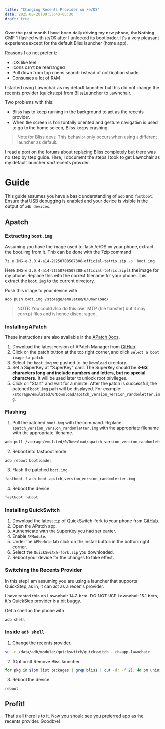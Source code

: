 ```yaml
---
title: "Changing Recents Provider on /e/OS"
date: 2025-08-20T09:55:43+05:30
draft: true
---
```


Over the past month I have been daily driving my new phone, the Nothing CMF 1 flashed with /e/OS after I unlocked its bootloader. It's a very pleasant experience except for the default Bliss launcher (home app).

Reasons I do not prefer it:

- iOS like feel
- Icons can't be rearranged
- Pull down from top opens search instead of notification shade
- Consumes a lot of RAM

I started using Lawnchair as my default launcher but this did not change the recents provider (quickstep) from BlissLauncher to Lawnchair.

Two problems with this:

- Bliss has to keep running in the background to act as the recents provider.
- When the screen is horizontally oriented and gesture navigation is used to go to the home screen, Bliss keeps crashing.

> Note for Bliss devs: This behavior only occurs when using a different launcher as default.

I read a post on the forums about replacing Bliss completely but there was no step by step guide. Here, I document the steps I took to get Lawnchair as my default launcher *and* recents provider.

# Guide

This guide assumes you have a basic understanding of `adb` and `fastboot`. Ensure that USB debugging is enabled and your device is visible in the output of `adb devices`.

## Apatch

### Extracting `boot.img`

Assuming you have the image used to flash /e/OS on your phone, extract the boot.img from it. This can be done with the 7zip command

```sh
7z e IMG-e-3.0.4-a14-20250708507308-official-tetris.zip -o. boot.img
```

Here `IMG-e-3.0.4-a14-20250708507308-official-tetris.zip` is the image for my phone. Replace this with the correct filename for your phone.
This extract the `boot.img` to the current directory.

Push this image to your device with

```
adb push boot.img /storage/emulated/0/Download/
```

> NOTE: You could also do this over MTP (file transfer) but it may corrupt files and is hence discouraged.

### Installing APatch

These instructions are also available in the [APatch Docs](https://apatch.dev/install.html#install-requirements).

1.  Download the latest version of APatch Manager from [GitHub](https://github.com/bmax121/APatch/releases).
2.  Click on the patch button at the top right corner, and click `Select a boot image to patch`.
3. Select the `boot.img` we pushed to the `Download` directory.
4. Set a SuperKey at "SuperKey" card. The SuperKey should be **8-63 characters long and include numbers and letters, but no special characters.** It will be used later to unlock root privileges.
5. Click on "Start" and wait for a minute. After the patch is successful, the patched `boot.img` path will be displayed. For example: `/storage/emulated/0/Download/apatch_version_version_randomletter.img`.

### Flashing

1. Pull the patched `boot.img` with the command. Replace `apatch_version_version_randomletter.img` with the appropriate filename with the appropriate filename.

```sh
adb pull /storage/emulated/0/Download/apatch_version_version_randomletter.img
```

2. Reboot into fastboot mode.

```sh
adb reboot bootloader
```

3. Flash the patched `boot.img`.

```sh
fastboot flash boot apatch_version_version_randomletter.img
```

4. Reboot the device

```sh
fastboot reboot
```

### Installing QuickSwitch

1. Download the latest `zip` of QuickSwitch-fork to your phone from [GitHub](https://github.com/j7b3y/QuickSwitch/releases/latest).
2. Open the APatch app.
3. Authenticate with the SuperKey you had set earlier.
4. Enable `APModule`.
5. Under the `APModule` tab click on the install button in the bottom right corner.
6. Select the `QuickSwitch-fork.zip` you downloaded.
7. Reboot your device for the changes to take effect.

### Switching the Recents Provider

In this step I am assuming you are using a launcher that supports QuickStep, as in, it can act as a recents provider.

I have tested this on Lawnchair 14.3 beta. DO NOT USE Lawnchair 15.1 beta, it's QuickStep provider is a bit buggy.

Get a shell on the phone with

```sh
adb shell
```

### Inside `adb shell`
1. Change the recents provider.

```sh
su -c /data/adb/modules/quickswitch/quickswitch --ch=app.lawnchair
```

2. (Optional) Remove Bliss launcher.
```sh
for pkg in $(pm list packages | grep bliss | cut -d: -f 2); do pm uninstall --user 0 $pkg; done
```

3. Reboot the device
```sh
reboot
```

## Profit!

That's all there is to it. Now you should see you preferred app as the recents provider. Goodbye!
